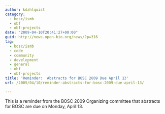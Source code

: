 ```yaml
---
author: kdahlquist
category:
  - bosc/ismb
  - obf
  - obf-projects
date: "2009-04-10T20:41:27+00:00"
guid: http://news.open-bio.org/news/?p=316
tag:
  - bosc/ismb
  - code
  - community
  - development
  - general
  - obf
  - obf-projects
title: 'Reminder:  Abstracts for BOSC 2009 Due April 13'
url: /2009/04/10/reminder-abstracts-for-bosc-2009-due-april-13/

---
```

This is a reminder from the BOSC 2009 Organizing committee that abstracts for BOSC are due on Monday, April 13.
